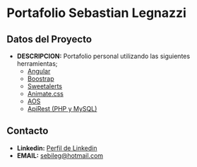 # Portafolio Sebastian Legnazzi
## Datos del Proyecto
- **DESCRIPCION:** Portafolio personal utilizando las siguientes herramientas; 
    - [Angular](https://angular.io/)
    - [Boostrap](https://getbootstrap.com/)
    - [Sweetalerts](https://sweetalert2.github.io/)
    - [Animate.css](https://animate.style/)
    - [AOS](https://michalsnik.github.io/aos/)
    - [ApiRest (PHP y MySQL)](https://github.com/SebastianLegnazzi/Portafolio_Personal_BackEnd)
## Contacto
- **Linkedin:** [Perfil de Linkedin](https://www.linkedin.com/in/sebastian-legnazzi/)
- **EMAIL:** sebileg@hotmail.com